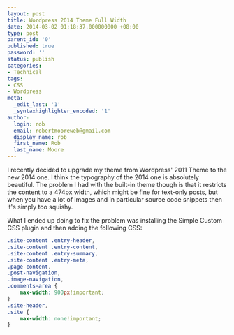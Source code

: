 ```yaml
---
layout: post
title: Wordpress 2014 Theme Full Width
date: 2014-03-02 01:18:37.000000000 +08:00
type: post
parent_id: '0'
published: true
password: ''
status: publish
categories:
- Technical
tags:
- CSS
- Wordpress
meta:
  _edit_last: '1'
  _syntaxhighlighter_encoded: '1'
author:
  login: rob
  email: robertmooreweb@gmail.com
  display_name: rob
  first_name: Rob
  last_name: Moore
---
```



I recently decided to upgrade my theme from Wordpress' 2011 Theme to the new 2014 one. I think the typography of the 2014 one is absolutely beautiful. The problem I had with the built-in theme though is that it restricts the content to a 474px width, which might be fine for text-only posts, but when you have a lot of images and in particular source code snippets then it's simply too squishy.



What I ended up doing to fix the problem was installing the Simple Custom CSS plugin and then adding the following CSS:



```css
.site-content .entry-header,
.site-content .entry-content,
.site-content .entry-summary,
.site-content .entry-meta,
.page-content,
.post-navigation,
.image-navigation,
.comments-area {
	max-width: 900px!important;
}
.site-header,
.site {
    max-width: none!important;
}
```


